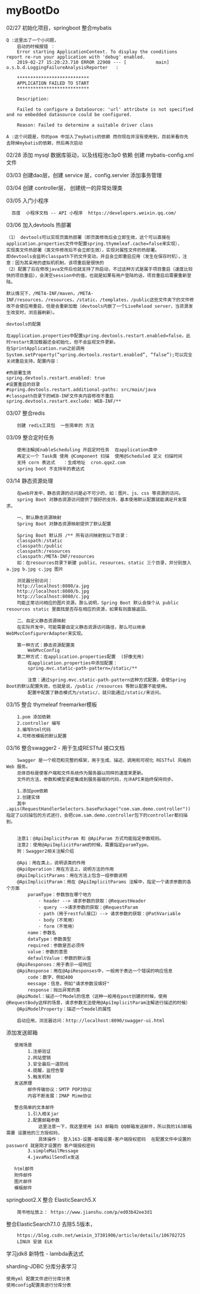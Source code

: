 # myBootDo

02/27 初始化项目，springboot 整合mybatis
    
    Q :这里出了一个小问题，
        启动的时候报错 ：
        Error starting ApplicationContext. To display the conditions report re-run your application with 'debug' enabled.
        2019-02-27 15:20:23.710 ERROR 22908 --- [           main] o.s.b.d.LoggingFailureAnalysisReporter   : 
        
        ***************************
        APPLICATION FAILED TO START
        ***************************
        
        Description:
        
        Failed to configure a DataSource: 'url' attribute is not specified and no embedded datasource could be configured.
        
        Reason: Failed to determine a suitable driver class
    
    A :这个问题是，你的pom 中加入了mybatis的依赖 而你现在并没有使用到，目前来看你先 去除掉mybatis的依赖，然后再次启动
    
    
02/28 添加 mysql 数据库驱动，以及线程池c3p0 依赖
           创建 mybatis-config.xml文件
    
03/03 创建dao层，创建 service 层，config.servier 添加事务管理
    
03/04 创建 controller层， 创建统一的异常处理类

03/05  入门小程序

      百度  小程序文档 -- API 小程序  https://developers.weixin.qq.com/
      
03/06 加入devtools 热部署
    
    （1） devtools可以实现页面热部署（即页面修改后会立即生效，这个可以直接在application.properties文件中配置spring.thymeleaf.cache=false来实现），
    实现类文件热部署（类文件修改后不会立即生效），实现对属性文件的热部署。
    即devtools会监听classpath下的文件变动，并且会立即重启应用（发生在保存时机），注意：因为其采用的虚拟机机制，该项重启是很快的
    （2）配置了后在修改java文件后也就支持了热启动，不过这种方式是属于项目重启（速度比较快的项目重启），会清空session中的值，也就是如果有用户登陆的话，项目重启后需要重新登陆。
    
    默认情况下，/META-INF/maven，/META-INF/resources，/resources，/static，/templates，/public这些文件夹下的文件修改不会使应用重启，但是会重新加载（devtools内嵌了一个LiveReload server，当资源发生改变时，浏览器刷新）。
    
    devtools的配置
    
    在application.properties中配置spring.devtools.restart.enabled=false，此时restart类加载器还会初始化，但不会监视文件更新。
    在SprintApplication.run之前调用System.setProperty(“spring.devtools.restart.enabled”, “false”);可以完全关闭重启支持，配置内容：
    
    #热部署生效
    spring.devtools.restart.enabled: true
    #设置重启的目录
    #spring.devtools.restart.additional-paths: src/main/java
    #classpath目录下的WEB-INF文件夹内容修改不重启
    spring.devtools.restart.exclude: WEB-INF/**

  03/07 整合redis
  
        创建 redis工具包  一些简单的 方法
  
  03/09 整合定时任务
  
        使用注解@EnableScheduling 开启定时任务  在application类中
        再定义一个 Task类 使用 @Component 扫描  使用@Scheduled 定义 扫描时间
        支持 corn 表达式   ：生成地址  cron.qqe2.com
        spring boot 不支持年的表达式
        
        
  03/14 静态资源处理
        
        在web开发中，静态资源的访问是必不可少的，如：图片、js、css 等资源的访问。
        spring Boot 对静态资源访问提供了很好的支持，基本使用默认配置就能满足开发需求。
        
        一、默认静态资源映射
        Spring Boot 对静态资源映射提供了默认配置
        
        Spring Boot 默认将 /** 所有访问映射到以下目录：
        classpath:/static
        classpath:/public
        classpath:/resources
        classpath:/META-INF/resources
        如：在resources目录下新建 public、resources、static 三个目录，并分别放入 a.jpg b.jpg c.jpg 图片
        
        浏览器分别访问：
        http://localhost:8080/a.jpg
        http://localhost:8080/b.jpg
        http://localhost:8080/c.jpg
        均能正常访问相应的图片资源。那么说明，Spring Boot 默认会挨个从 public resources static 里面找是否存在相应的资源，如果有则直接返回。
        
        二、自定义静态资源映射
        在实际开发中，可能需要自定义静态资源访问路径，那么可以继承WebMvcConfigurerAdapter来实现。
        
        第一种方式：静态资源配置类
            WebMvcConfig 
        第二种方式：在application.properties配置  (好像无用)
            在application.properties中添加配置：
            spring.mvc.static-path-pattern=/static/**
            
            注意：通过spring.mvc.static-path-pattern这种方式配置，会使Spring Boot的默认配置失效，也就是说，/public /resources 等默认配置不能使用。
            配置中配置了静态模式为/static/，就只能通过/static/来访问。
            
            
  03/15 整合 thymeleaf freemarker模板
        
        1.pom 添加依赖
        2.controller 编写
        3.编写html代码
        4.可修改模板的默认配置
        
  03/16 整合swagger2 - 用于生成RESTful 接口文档
        
        Swagger 是一个规范和完整的框架，用于生成、描述、调用和可视化 RESTful 风格的 Web 服务。
        总体目标是使客户端和文件系统作为服务器以同样的速度来更新。
        文件的方法，参数和模型紧密集成到服务器端的代码，允许API来始终保持同步。
        
        1.添加pom依赖
        2.创建实体
        其中 .apis(RequestHandlerSelectors.basePackage("com.sam.demo.controller")) 指定了以扫描包的方式进行，会把com.sam.demo.controller包下的controller都扫描到。
        
        
        注意1：@ApiImplicitParam 和 @ApiParam 方式均能指定参数规则。
        注意2：使用@ApiImplicitParam的时候，需要指定paramType。
        附：Swagger2相关注解介绍
        
        @Api：用在类上，说明该类的作用
        @ApiOperation：用在方法上，说明方法的作用
        @ApiImplicitParams：用在方法上包含一组参数说明
        @ApiImplicitParam：用在 @ApiImplicitParams 注解中，指定一个请求参数的各个方面
            paramType：参数放在哪个地方
                · header --> 请求参数的获取：@RequestHeader
                · query -->请求参数的获取：@RequestParam
                · path（用于restful接口）--> 请求参数的获取：@PathVariable
                · body（不常用）
                · form（不常用）
            name：参数名
            dataType：参数类型
            required：参数是否必须传
            value：参数的意思
            defaultValue：参数的默认值
        @ApiResponses：用于表示一组响应
        @ApiResponse：用在@ApiResponses中，一般用于表达一个错误的响应信息
            code：数字，例如400
            message：信息，例如"请求参数没填好"
            response：抛出异常的类
        @ApiModel：描述一个Model的信息（这种一般用在post创建的时候，使用@RequestBody这样的场景，请求参数无法使用@ApiImplicitParam注解进行描述的时候）
        @ApiModelProperty：描述一个model的属性
        
        启动应用，浏览器访问：http://localhost:8090/swagger-ui.html
        
  添加发送邮箱
       
       使用场景
            1.注册验证
            2.网站营销
            3.安全最后一道防线
            4.提醒，监控告警
            5.触发机制
       发送原理
            邮件传输协议：SMTP POP3协议
            内容不断发展：IMAP Mime协议
            
       整合简单的文本邮件
            1.引入相关jar
            2.配置邮箱参数
                这里注意一下，我这里使用 163 邮箱向 QQ邮箱发送邮件，所以我的163邮箱需要 设置他的三方授权码，
                具体操作： 登入163-设置-邮箱设置-客户端授权密码  在配置文件中设置的 password 就是刚才设置的 客户端授权密码
            3.simpleMailMessage
            4.javaMailSendle发送
            
       html邮件
       附件邮件
       图片邮件
       模板邮件
  
  springboot2.X 整合 ElasticSearch5.X 
     
        简书地址放上： https://www.jianshu.com/p/ed03b42ee3d1

  整合ElasticSearch7.1.0 去除5.5版本，
    
        https://blog.csdn.net/weixin_37301906/article/details/106782725
        LINUX 安装 ELK 
  
  学习jdk8 新特性 - lambda表达式
  
  sharding-JDBC 分库分表学习
    
    使用yml 配置文件进行分库分表
    使用config配置类进行分库分表